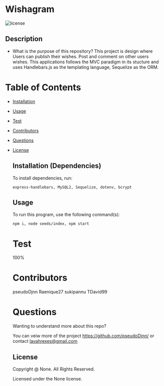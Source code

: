 # Wishagram

![license](https://img.shields.io/badge/license-None-yellowgreen.svg)

## Description

- What is the purpose of this repository? This project is design where Users can publish their wishes. Post and comment on other users wishes. This applications follows the MVC paradigm in its stucture and uses Handlebars.js as the templating language, Sequelize as the ORM.<br/>

# Table of Contents

- [Installation](#installation)
- [Usage](#usage)
- [Test](#test)
- [Contributors](#contributors)
- [Questions](#questions)
- [License](#license)

  ## Installation (Dependencies)

  To install dependencies, run:

  ```
  express-handlebars, MySQL2, Sequelize, dotenv, bcrypt
  ```

  ## Usage

  To run this program, use the following command(s):

  ```
  npm i, node seeds/index, npm start
  ```

  # Test

  100%

  # Contributors

  pseudoDjnn
  Raenique27
  sukipannu
  TDavid99


  # Questions

  Wanting to understand more about this repo?

  You can veiw more of the project https://github.com/pseudoDjnn/ or contact lavahrexes@gmail.com 
  
  ## License

  Copyright @ None. All Rights Reserved.

  Licensed under the None license.
